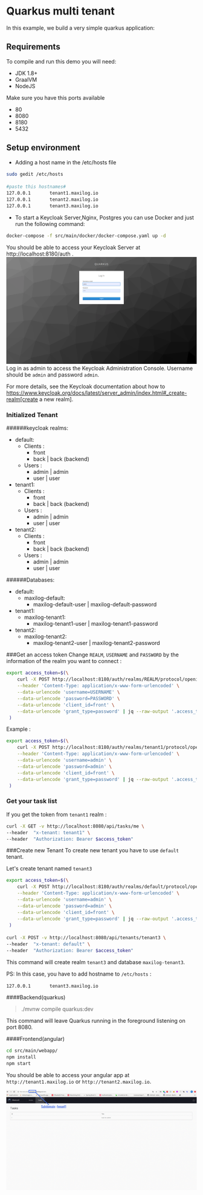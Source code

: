 # Quarkus multi tenant

In this example, we build a very simple quarkus application:


## Requirements

To compile and run this demo you will need:
- JDK 1.8+
- GraalVM
- NodeJS

Make sure you have this ports available
- 80
- 8080
- 8180
- 5432

## Setup environment
* Adding a host name in the /etc/hosts file
```bash
sudo gedit /etc/hosts

#paste this hostnames#
127.0.0.1       tenant1.maxilog.io
127.0.0.1       tenant2.maxilog.io
127.0.0.1       tenant3.maxilog.io
```

* To start a Keycloak Server,Nginx, Postgres  you can use Docker and just run the following command:
```bash
docker-compose -f src/main/docker/docker-compose.yaml up -d
```

You should be able to access your Keycloak Server at http://localhost:8180/auth .
![test](login.png)
Log in as admin to access the Keycloak Administration Console.
Username should be `admin` and password `admin`.

For more details, see the Keycloak documentation about how to https://www.keycloak.org/docs/latest/server_admin/index.html#_create-realm[create a new realm].


### Initialized Tenant

######keycloak realms:
  - default:
    - Clients : 
      - front
      - back | back (backend)
    - Users : 
      - admin | admin
      - user | user 
  - tenant1:
    - Clients : 
      - front
      - back | back (backend)
    - Users : 
      - admin | admin
      - user | user  
  - tenant2:
    - Clients : 
      - front
      - back | back (backend)
    - Users : 
      - admin | admin
      - user | user  

######Databases:
  - default:
    - maxilog-default: 
      - maxilog-default-user | maxilog-default-password
  - tenant1:
    - maxilog-tenant1: 
      - maxilog-tenant1-user | maxilog-tenant1-password
  - tenant2:
    - maxilog-tenant2: 
      - maxilog-tenant2-user | maxilog-tenant2-password

###Get an access token
Change `REALM`, `USERNAME` and `PASSWORD` by the information of the realm you want to connect :
```bash
export access_token=$(\
    curl -X POST http://localhost:8180/auth/realms/REALM/protocol/openid-connect/token \
    --header 'Content-Type: application/x-www-form-urlencoded' \
    --data-urlencode 'username=USERNAME' \
    --data-urlencode 'password=PASSWORD' \
    --data-urlencode 'client_id=front' \
    --data-urlencode 'grant_type=password' | jq --raw-output '.access_token' \
 )
````

Example :

```bash
export access_token=$(\
    curl -X POST http://localhost:8180/auth/realms/tenant1/protocol/openid-connect/token \
    --header 'Content-Type: application/x-www-form-urlencoded' \
    --data-urlencode 'username=admin' \
    --data-urlencode 'password=admin' \
    --data-urlencode 'client_id=front' \
    --data-urlencode 'grant_type=password' | jq --raw-output '.access_token' \
 )
```

### Get your task list
If you get the token from `tenant1` realm :

```bash
curl -X GET -v http://localhost:8080/api/tasks/me \
--header  "x-tenant: tenant1" \
--header  "Authorization: Bearer $access_token"
```

###Create new Tenant
To create new tenant you have to use `default` tenant.

Let's create tenant named `tenant3`
```bash
export access_token=$(\
    curl -X POST http://localhost:8180/auth/realms/default/protocol/openid-connect/token \
    --header 'Content-Type: application/x-www-form-urlencoded' \
    --data-urlencode 'username=admin' \
    --data-urlencode 'password=admin' \
    --data-urlencode 'client_id=front' \
    --data-urlencode 'grant_type=password' | jq --raw-output '.access_token' \
 )
 
curl -X POST -v http://localhost:8080/api/tenants/tenant3 \
--header  "x-tenant: default" \
--header  "Authorization: Bearer $access_token"
```

This command will create realm `tenant3` and database `maxilog-tenant3`.

PS: In this case, you have to add hostname to `/etc/hosts` :

`127.0.0.1       tenant3.maxilog.io`


####Backend(quarkus)
> ./mvnw compile quarkus:dev

This command will leave Quarkus running in the foreground listening on port 8080.

####Frontend(angular)
```bash
cd src/main/webapp/
npm install
npm start
```
You should be able to access your angular app at `http://tenant1.maxilog.io` or `http://tenant2.maxilog.io`.

![test](tenant1-ss.gif)
